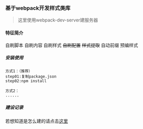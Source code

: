 ### 基于webpack开发样式类库

> 这里使用webpack-dev-server建服务器

#### 特征简介

自刷脚本
自刷内容
自刷样式
~~自刷配置~~
~~样式提取~~
自动前缀
预编样式

##### 安装使用
```
方式1：（推荐）
step01:复制package.json
step02:npm install

方式2：
......

```

##### 建设记录
若想知道是怎么建的请点击[这里](./HISTORY.md)
